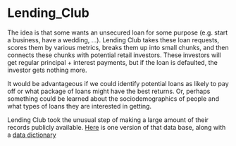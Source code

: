 # Lending_Club

The idea is that some wants an unsecured loan for some purpose (e.g. start a business, have a wedding, ...).  Lending Club takes these loan requests, scores them by various metrics, breaks them up into small chunks, and then connects these chunks with potential retail investors.  These investors will get regular principal + interest payments, but if the loan is defaulted, the investor gets nothing more.

It would be advantageous if we could identify potential loans as likely to pay off or what package of loans might have the best returns.  Or, perhaps something could be learned about the sociodemographics of people and what types of loans they are interested in getting.

Lending Club took the unusual step of making a large amount of their records publicly available. [Here](https://drive.google.com/file/d/1TIxvhfJZkCVEfKSPaRBPTTQeCqVZgdpm/view?usp=sharing) is one version of that data base, along with a [data dictionary](https://drive.google.com/file/d/1TIpcvF6cSB6gOZWuauVDCKXLXsWHFk3i/view?usp=sharing)
